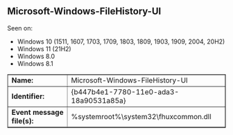 ## Microsoft-Windows-FileHistory-UI

Seen on:
* Windows 10 (1511, 1607, 1703, 1709, 1803, 1809, 1903, 1909, 2004, 20H2)
* Windows 11 (21H2)
* Windows 8.0
* Windows 8.1

<table border="1" class="docutils">
  <tbody>
    <tr>
      <td><b>Name:</b></td>
      <td>Microsoft-Windows-FileHistory-UI</td>
    </tr>
    <tr>
      <td><b>Identifier:</b></td>
      <td>{b447b4e1-7780-11e0-ada3-18a90531a85a}</td>
    </tr>
    <tr>
      <td><b>Event message file(s):</b></td>
      <td>%systemroot%\system32\fhuxcommon.dll</td>
    </tr>
  </tbody>
</table>

&nbsp;

